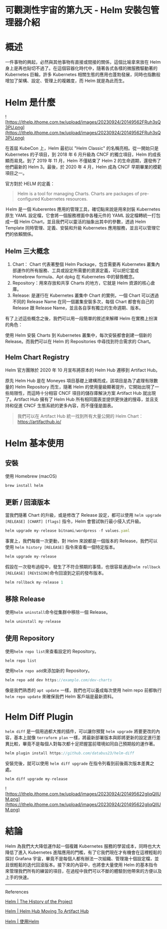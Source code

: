 # 可觀測性宇宙的第九天 - Helm 安裝包管理器介紹


# 概述

一件事物的興起，必然與其他事物有直接或間接的關係，這個比喻拿來放在 Helm 身上是再也貼切不過了。在這個容器化時代中，隨著各式各樣的微服務驅動著的 Kubernetes 巨輪，許多 Kubernetes 相關生態的應用也蓬勃發展，同時也指數般增加了架構、設定、管理上的複雜度，而 Helm 就是為此而生。

# Helm 是什麼

![https://ithelp.ithome.com.tw/upload/images/20230924/20149562FRuh3sQ3PU.png](https://ithelp.ithome.com.tw/upload/images/20230924/20149562FRuh3sQ3PU.png)

在首屆 KubeCon 上，Helm 最初以 "Helm Classic" 的名稱亮相。從一開始只是 Kubernetes 的子項目，到 2018 年 6 月升級為 CNCF 的獨立項目，Helm 的成長顯而易見。到了 2019 年 11 月，Helm 不僅結束了 Helm 2 的生命週期，還發佈了他們最新的 Helm 3。最後，於 2020 年 4 月，Helm 成為 CNCF 早期畢業的模範項目之一。

官方對於 HELM 的定義：

> Helm is a tool for managing Charts. Charts are packages of pre-configured Kubernetes resources.
>

Ｈelm 是一個 Kuberentes 應用的管理工具，確切點來說是用來封裝 Kubernetes 原生 YAML 設定檔，它會將一個服務裡面中各種元件的 YAML 設定檔轉統一打包成一個 Helm Chart，並且我們可以靈活的抽象出其中的參數，透過 Helm Template 同時管理、定義、安裝和升級 Kubernetes 應用服務，並且可以管理它們的依賴關係。

## Helm 三大概念

1. Chart： Chart 代表著整個 Helm Package，包含需要再 Kubernetes 叢集內部運作的所有服務、工具或設定所需要的資源定義，可以把它當成 Homebrew formula、Apt dpkg 在 Kubernetes 中的替換概念。
2. Repository：用來存放和共享 Charts 的地方，它就是 Helm 資源的核心倉庫。
3. Release: 是運行在 Kubernetes 叢集中 Chart 的實例，一個 Chart 可以透過不同的 Release Name 在同一個叢集安裝多次，每個 Chart 都會有自己的 Release 跟 Release Name，並且各自享有獨立的生命週期、版本。

有了上述這些概念之後，我們可以用一段簡單的敘述來解釋 Helm 在實務上扮演的角色：

使用 Helm 安裝 Charts 到 Kubernetes 叢集中，每次安裝都會創建一個新的 Release。而我們可以在 Helm 的 Repositories 中尋找到符合需求的 Chart。

## Helm Chart Registry

Helm 官方團隊於 2020 年 10 月宣布將原本的 Helm Hub 遷移到 Artifact Hub。

原先 Helm Hub 是在 Moneyes 項目基礎上建構而成，該項目是為了處理有限數量的 Helm Repository 而生，隨著 Helm 的使用量級顯著提升，它開始出現了一些局限性，而這時十分相容 CNCF 項目的儲存庫解決方案 Artifact Hub 就出現了。Artifact Hub 擁有了 Helm Hub 所有相同圖表並提供更快速的搜尋，並且支持和促進 CNCF 生態系統的更多內容，而不僅僅是圖表。

> 我們可以在 Artifact Hub 統一找到所有大量公開的 Helm Chart：https://artifacthub.io/
>

# Helm 基本使用

## 安裝

使用 Homebrew (macOS)

```jsx
brew install helm
```

## 更新 / 回滾版本

當我們隨著 Chart 的升級，或是修改了 Release 設定，都可以使用 `helm upgrade [RELEASE] [CHART] [flags]` 指令，Helm 會嘗試執行最小侵入式升級。

```jsx
helm upgrade my-release bitnami/wordpress -f values.yaml
```

事實上，我們每做一次更動，對 Helm 來說都是一個版本的 Release，我們可以使用 `helm history [RELEASE]` 指令來查看一個特定版本。

```jsx
helm upgrade my-release  
```

假設在一次發布過程中，發生了不符合預期的事情，也很容易通過`helm rollback [RELEASE] [REVISION]`命令回滾到之前的發布版本。

```jsx
helm rollback my-release 1
```

## 移除 Release

使用`helm uninstall`命令從集群中移除一個 Release。

```jsx
helm uninstall my-release
```

## 使用 Repository

使用`helm repo list`來查看設定的 Repository。

```jsx
helm repo list
```

使用`helm repo add`來添加新的 Repository。

```jsx
helm repo add dev https://example.com/dev-charts
```

像是我們熟悉的 `apt update` 一樣，我們也可以養成每次使用 helm repo 前都執行 `helm repo update` 來確保我們 Helm 客戶端是最新資料。

# Helm Diff Plugin

`helm diff` 是一個用過都大推的插件，可以讓你預覽 `helm upgrade` 將要更改的內容，基本上就像 `terraform plan` 一樣，將最新部署版本與即將更新的設定進行差異比較，畢竟不是每個人對每次都十足把握當前環境如同自己預期般的運作著。

```jsx
helm plugin install https://github.com/databus23/helm-diff
```

安裝完後，就可以使用 `helm diff upgrade` 在指令列看到前後兩次版本差異之處。

```jsx
helm diff upgrade my-release
```

![https://ithelp.ithome.com.tw/upload/images/20230924/201495622gliqQIIUM.png](https://ithelp.ithome.com.tw/upload/images/20230924/201495622gliqQIIUM.png)

# 結論

Helm 為我們大大降低運作起一個複雜 Kubernetes 服務的學習成本，同時也大大降低了進入 Kubernetes 進階應用的門檻，有了它我們現在才有機會在這裡輕鬆的探討 Grafana 宇宙，畢竟不是每個人都有辦法一次組織、管理幾十個設定檔，並且很輕鬆的迭代回滾版本。接下來的內容中，也將會大量使用 Helm 的基本指令來管理我們所有的練習的項目，在過程中我們可以不斷的體驗到他帶來的方便以及上手的快速。

---

References

[Helm | The History of the Project](https://helm.sh/docs/community/history/)

[Helm | Helm Hub Moving To Artifact Hub](https://helm.sh/blog/helm-hub-moving-to-artifact-hub/)

[Helm | 使用Helm](https://helm.sh/zh/docs/intro/using_helm/)